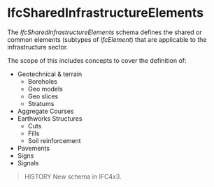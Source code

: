 IfcSharedInfrastructureElements
===============================

The _IfcSharedInfrastructureElements_ schema defines the shared or common elements (subtypes of _IfcElement_) that are applicable to the infrastructure sector.

The scope of this includes concepts to cover the definition of:

* Geotechnical & terrain
    * Boreholes
    * Geo models
    * Geo slices
    * Stratums
* Aggregate Courses
* Earthworks Structures
    * Cuts
    * Fills
    * Soil reinforcement
* Pavements
* Signs
* Signals

> HISTORY New schema in IFC4x3.
